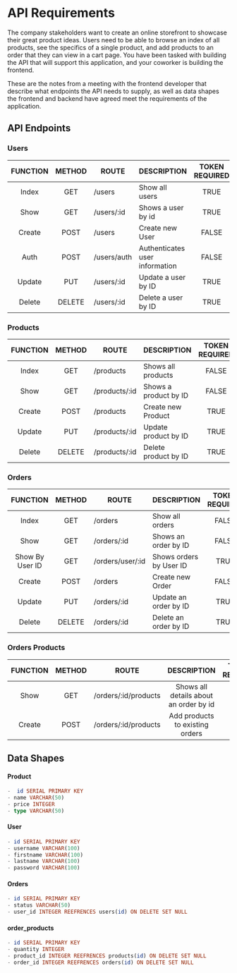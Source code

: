 # API Requirements
The company stakeholders want to create an online storefront to showcase their great product ideas. Users need to be able to browse an index of all products, see the specifics of a single product, and add products to an order that they can view in a cart page. You have been tasked with building the API that will support this application, and your coworker is building the frontend.

These are the notes from a meeting with the frontend developer that describe what endpoints the API needs to supply, as well as data shapes the frontend and backend have agreed meet the requirements of the application. 

## API Endpoints

### Users

| FUNCTION |  METHOD |        ROUTE      |                 DESCRIPTION               | TOKEN REQUIRED |
|:-----------:|:--------:|------------|------------------------------------------------------------------|:--------------:|
|     Index   |    GET   | /users     | Show all users                |      TRUE      |
|      Show   |    GET   | /users/:id | Shows a user by id   |      TRUE      |
|     Create  |   POST   | /users     | Create new User     |      FALSE     |
|     Auth  |   POST   | /users/auth     | Authenticates user information     |      FALSE     |
|     Update  |    PUT   | /users/:id | Update a user by ID    |      TRUE      |
|     Delete  |  DELETE  | /users/:id | Delete a user by ID     |      TRUE      |
### Products

| FUNCTION |  METHOD |        ROUTE      |                 DESCRIPTION               | TOKEN REQUIRED |
|:------------------:|:--------:|--------------------|-----------------------------------|:--------------:|
|         Index      |    GET   | /products          | Shows all products                 |      FALSE     |
|         Show       |    GET   | /products/:id      | Shows a product by ID    |      FALSE     |
|        Create      |   POST   | /products          | Create new Product                |      TRUE      |
|        Update      |    PUT   | /products/:id      | Update product by ID          |      TRUE      |
|        Delete      |  DELETE  | /products/:id      | Delete product by ID          |      TRUE      |




### Orders

| FUNCTION |  METHOD |        ROUTE      |                 DESCRIPTION               | TOKEN REQUIRED |
|:--------------------------:|:--------:|------------------|------------------------------------------|:--------------:|
|             Index          |    GET   | /orders          | Show all orders                          |      FALSE      |
|             Show           |    GET   | /orders/:id      | Shows an order by ID             |      FALSE      |
|        Show By User ID     |    GET   | /orders/user/:id | Shows orders by User ID           |      TRUE      |
|            Create          |   POST   | /orders          | Create new Order                          |      FALSE      |
|            Update          |    PUT   | /orders/:id      | Update an order by ID                 |      TRUE      |
|            Delete          |  DELETE  | /orders/:id      | Delete an order by ID                 |      TRUE      |


###  Orders Products

|  FUNCTION |  METHOD |        ROUTE      |                 DESCRIPTION               | TOKEN REQUIRED |
|:-----------:|:--------:|:-------------------:|:------------------------------------------:|:--------------:|
|      Show   |    GET   | /orders/:id/products | Shows all details about an order by id |      TRUE      |
|     Create  |   POST   | /orders/:id/products     | Add products to existing orders                 |      TRUE      |


## Data Shapes
#### Product
```hs
-  id SERIAL PRIMARY KEY
- name VARCHAR(50)
- price INTEGER
- type VARCHAR(50)
```

#### User
```hs
- id SERIAL PRIMARY KEY
- username VARCHAR(100)
- firstname VARCHAR(100)
- lastname VARCHAR(100)
- password VARCHAR(100)
```

#### Orders
```hs
- id SERIAL PRIMARY KEY
- status VARCHAR(50)
- user_id INTEGER REEFRENCES users(id) ON DELETE SET NULL
```

#### order_products
```hs
- id SERIAL PRIMARY KEY
- quantity INTEGER
- product_id INTEGER REEFRENCES products(id) ON DELETE SET NULL
- order_id INTEGER REEFRENCES orders(id) ON DELETE SET NULL
```


